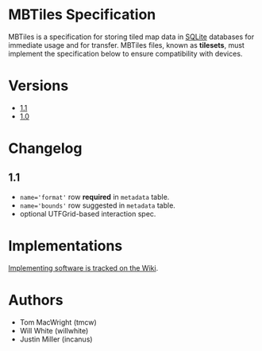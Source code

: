 # MBTiles Specification

MBTiles is a specification for storing tiled map data in  [SQLite](http://sqlite.org/) databases for immediate usage and for transfer. MBTiles files, known as **tilesets**, must implement the specification below to ensure compatibility with devices.

# Versions

* [1.1](https://github.com/mapbox/mbtiles-spec/blob/master/1.1/spec.md)
* [1.0](https://github.com/mapbox/mbtiles-spec/blob/master/1.0/spec.md)

# Changelog

## 1.1

* `name='format'` row **required** in `metadata` table.
* `name='bounds'` row suggested in `metadata` table.
* optional UTFGrid-based interaction spec.

# Implementations

[Implementing software is tracked on the Wiki](https://github.com/mapbox/mbtiles-spec/wiki/Implementations).

# Authors

* Tom MacWright (tmcw)
* Will White (willwhite)
* Justin Miller (incanus)
